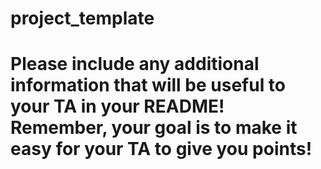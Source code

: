 # project_template

# Please include any additional information that will be useful to your TA in your README! Remember, your goal is to make it easy for your TA to give you points!
